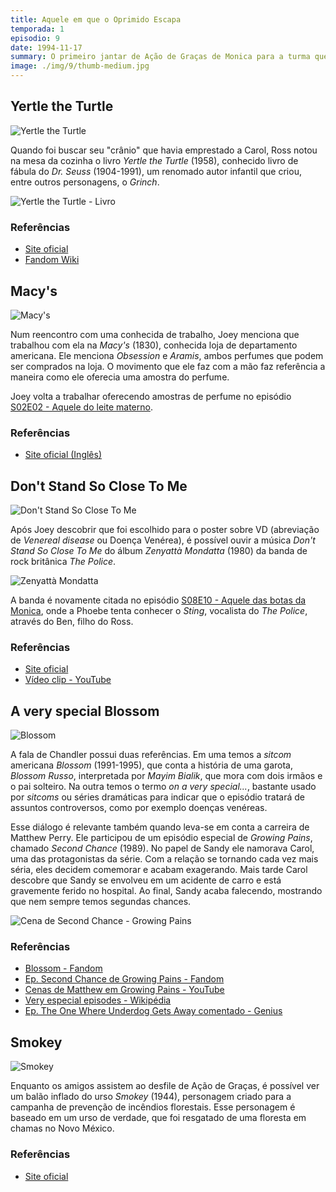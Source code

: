 ```yaml
---
title: Aquele em que o Oprimido Escapa
temporada: 1
episodio: 9
date: 1994-11-17
summary: O primeiro jantar de Ação de Graças de Monica para a turma queima, porque vão todos à cobertura para ver um balão que se solta do desfile.
image: ./img/9/thumb-medium.jpg
---
```


## Yertle the Turtle

![Yertle the Turtle](./img/9/yertle-the-turtle.png)

<cena>
  <ross
    original="- Hey, hey, Yertle the Turtle. A classic."
    traducao="- A Tartaruga Yertle. Um clássico."
  />
</cena>

Quando foi buscar seu "crânio" que havia emprestado a Carol, Ross notou na mesa
da cozinha o livro *Yertle the Turtle* (1958), conhecido livro de fábula do
*Dr. Seuss* (1904-1991), um renomado autor infantil que criou, entre outros
personagens, o *Grinch*.

![Yertle the Turtle - Livro](./img/9/yertle-the-turtle-book.png)

### Referências

- [Site oficial](https://www.seussville.com/characters/yertle-the-turtle/)
- [Fandom Wiki](https://seuss.fandom.com/wiki/Yertle_the_Turtle_and_Other_Stories)

## Macy's

![Macy's](./img/9/macys.png)

<cena>
  <joey
    original="- We used to work together."
    traducao="- Nós trabalhávamos juntos."
  />
  <dialogo
    :imagem="require('~/assets/img/obsession-girl.png')"
    cor-fundo="bg-orange-200"
    original="- We did?"
    traducao="- Trabalhamos?"
  />
  <joey
    original="- Yeah, at Macy's. You're the Obsession girl, right? I was the Aramis guy."
    traducao="- Na Macy's. Era a garota Obsession, certo? Eu era o cara Aramis."
  />
</cena>

Num reencontro com uma conhecida de trabalho, Joey menciona que trabalhou com ela
na *Macy's* (1830), conhecida loja de departamento americana. Ele menciona
*Obsession* e *Aramis*, ambos perfumes que podem ser comprados na loja. O
movimento que ele faz com a mão faz referência a maneira como ele oferecia
uma amostra do perfume.

Joey volta a trabalhar oferecendo amostras de perfume no episódio
[S02E02 - Aquele do leite materno](/temporada/2/episodio/2/).

### Referências

- [Site oficial (Inglês)](https://www.macysinc.com/about/history)

## Don't Stand So Close To Me

![Don't Stand So Close To Me](./img/9/dont-stand-so-close-to-me.png)

Após Joey descobrir que foi escolhido para o poster sobre VD (abreviação
de *Venereal disease* ou Doença Venérea), é possível ouvir a música
*Don't Stand So Close To Me* do álbum *Zenyattà Mondatta* (1980) da
banda de rock britânica *The Police*.

![Zenyattà Mondatta](./img/9/zenyatta-mondatta.jpg)

A banda é novamente citada no episódio [S08E10 - Aquele das botas da Monica](/temporada/8/episodio/10/), onde a Phoebe tenta conhecer o *Sting*, vocalista do *The Police*,
através do Ben, filho do Ross.

### Referências

- [Site oficial](https://www.thepolice.com/zenyatta-mondatta)
- [Vídeo clip - YouTube](https://www.youtube.com/watch?v=KNIZofPB8ZM)

## A very special Blossom

![Blossom](./img/9/blossom.png)

<cena>
  <joey
    original="- Set another place for Thanksgiving. My entire family thinks I have VD."
    traducao="- Vou jantar aqui. Minha família acha que tenho doença venérea."
  />
  <chandler
    original="- Tonight, on a very special Blossom."
    traducao="- Esta noite, em um capítulo muito especial de Blossom."
  />
</cena>

A fala de Chandler possui duas referências. Em uma temos a *sitcom* americana
*Blossom* (1991-1995), que conta a história de uma garota, *Blossom Russo*,
interpretada por *Mayim Bialik*, que mora com dois irmãos e o pai solteiro.
Na outra temos o termo *on a very special...*, bastante usado por *sitcoms*
ou séries dramáticas para indicar que o episódio tratará de assuntos controversos,
como por exemplo doenças venéreas.

Esse diálogo é relevante também quando leva-se em conta a carreira de Matthew Perry.
Ele participou de um episódio especial de *Growing Pains*, chamado
*Second Chance* (1989). No papel de Sandy ele namorava Carol, uma das protagonistas
da série. Com a relação se tornando cada vez mais séria, eles decidem comemorar
e acabam exagerando. Mais tarde Carol descobre que Sandy se envolveu em um acidente
de carro e está gravemente ferido no hospital. Ao final, Sandy acaba falecendo,
mostrando que nem sempre temos segundas chances.

![Cena de Second Chance - Growing Pains](./img/9/growing-pains-second-chance.jpg)

### Referências

- [Blossom - Fandom](https://blossompedia.fandom.com/)
- [Ep. Second Chance de Growing Pains - Fandom](https://growing-pains.fandom.com/wiki/Second_Chance)
- [Cenas de Matthew em Growing Pains - YouTube](https://www.youtube.com/watch?v=o1nO-k1cw-w)
- [Very especial episodes - Wikipédia](https://en.wikipedia.org/wiki/Very_special_episode)
- [Ep. The One Where Underdog Gets Away comentado - Genius](https://genius.com/Friends-tv-the-one-where-underdog-gets-away-annotated)

## Smokey

![Smokey](./img/9/smokey.png)

Enquanto os amigos assistem ao desfile de Ação de Graças, é possível ver um balão
inflado do urso *Smokey* (1944), personagem criado para a campanha de prevenção de
incêndios florestais. Esse personagem é baseado em um urso de verdade, que foi
resgatado de uma floresta em chamas no Novo México.

### Referências

- [Site oficial](https://www.smokeybear.com/en/smokeys-history/story-of-smokey)
